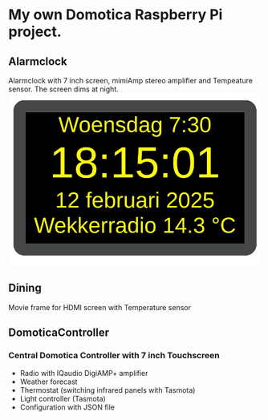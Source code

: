 # My own Domotica Raspberry Pi project.
## Alarmclock
Alarmclock with 7 inch screen, mimiAmp stereo amplifier and Tempeature sensor.
The screen dims at night.
![Pinda Alarmclock](alarmclock/pindaalarmclock.png "Pinda Alarmclock")
## Dining
Movie frame for HDMI screen with Temperature sensor
## DomoticaController
### Central Domotica Controller with 7 inch Touchscreen
- Radio with IQaudio DigiAMP+ amplifier
- Weather forecast
- Thermostat (switching infrared panels with Tasmota)
- Light controller (Tasmota)
- Configuration with JSON file
